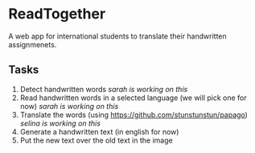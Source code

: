 # ReadTogether
A web app for international students to translate their handwritten assignmenets.

## Tasks
1. Detect handwritten words *sarah is working on this*
2. Read handwritten words in a selected language (we will pick one for now) *sarah is working on this*
3. Translate the words (using https://github.com/stunstunstun/papago) *selina is working on this*
4. Generate a handwritten text (in english for now)
5. Put the new text over the old text in the image
